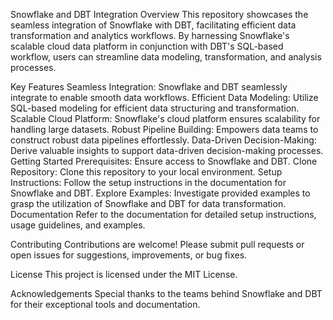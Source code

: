 Snowflake and DBT Integration
Overview
This repository showcases the seamless integration of Snowflake with DBT, facilitating efficient data transformation and analytics workflows. By harnessing Snowflake's scalable cloud data platform in conjunction with DBT's SQL-based workflow, users can streamline data modeling, transformation, and analysis processes.

Key Features
Seamless Integration: Snowflake and DBT seamlessly integrate to enable smooth data workflows.
Efficient Data Modeling: Utilize SQL-based modeling for efficient data structuring and transformation.
Scalable Cloud Platform: Snowflake's cloud platform ensures scalability for handling large datasets.
Robust Pipeline Building: Empowers data teams to construct robust data pipelines effortlessly.
Data-Driven Decision-Making: Derive valuable insights to support data-driven decision-making processes.
Getting Started
Prerequisites: Ensure access to Snowflake and DBT.
Clone Repository: Clone this repository to your local environment.
Setup Instructions: Follow the setup instructions in the documentation for Snowflake and DBT.
Explore Examples: Investigate provided examples to grasp the utilization of Snowflake and DBT for data transformation.
Documentation
Refer to the documentation for detailed setup instructions, usage guidelines, and examples.

Contributing
Contributions are welcome! Please submit pull requests or open issues for suggestions, improvements, or bug fixes.

License
This project is licensed under the MIT License.

Acknowledgements
Special thanks to the teams behind Snowflake and DBT for their exceptional tools and documentation.
